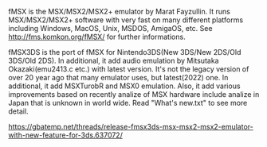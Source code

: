 fMSX is the MSX/MSX2/MSX2+ emulator by Marat Fayzullin.
It runs MSX/MSX2/MSX2+ software with very fast on many different platforms including Windows, MacOS, Unix,
MSDOS, AmigaOS, etc.
See http://fms.komkon.org/fMSX/ for further informations.

fMSX3DS is the port of fMSX for Nintendo3DS(New 3DS/New 2DS/Old 3DS/Old 2DS).
In additional, it add audio emulation by Mitsutaka Okazaki(emu2413.c etc.) with latest version.
 It's not the legacy version of over 20 year ago that many emulator uses, but latest(2022) one.
In additional, it add MSXTurobR and MSX0 emulation.
Also, it add various improvements based on recently analize of MSX hardware
include analize in Japan that is unknown in world wide.
Read "What's new.txt" to see more detail.

https://gbatemp.net/threads/release-fmsx3ds-msx-msx2-msx2-emulator-with-new-feature-for-3ds.637072/
